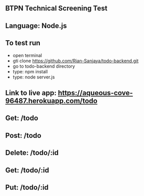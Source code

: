 ## BTPN Technical Screening Test

## Language: Node.js

## To test run

- open terminal
- gti clone https://github.com/Rian-Sanjaya/todo-backend.git
- go to todo-backend directory
- type: npm install
- type: node server.js

## Link to live app: https://aqueous-cove-96487.herokuapp.com/todo

## Get: /todo
## Post: /todo
## Delete: /todo/:id
## Get: /todo/:id
## Put: /todo/:id
